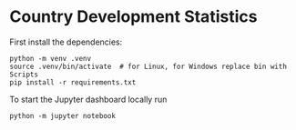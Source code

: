 # Country Development Statistics

First install the dependencies:
````shell
python -m venv .venv
source .venv/bin/activate  # for Linux, for Windows replace bin with Scripts
pip install -r requirements.txt
````

To start the Jupyter dashboard locally run

````shell
python -m jupyter notebook
````